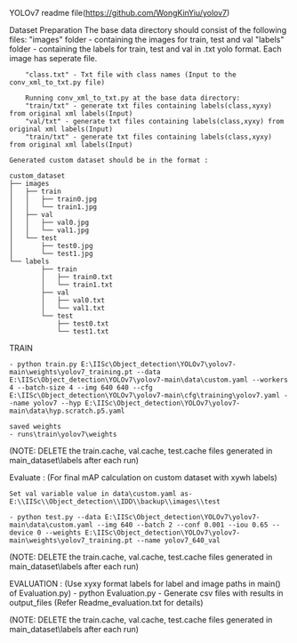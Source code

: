 YOLOv7 readme file(https://github.com/WongKinYiu/yolov7)

Dataset Preparation
	The base data directory should consist of the following files:
		"images" folder - containing the images for train, test and val
		"labels" folder - containing the labels for train, test and val in .txt 				                          yolo format. Each image has seperate file.  
		
		"class.txt" - Txt file with class names (Input to the conv_xml_to_txt.py file)

		Running conv_xml_to_txt.py at the base data directory:
		"train/txt" - generate txt files containing labels(class,xyxy) from original xml labels(Input)
		"val/txt" - generate txt files containing labels(class,xyxy) from original xml labels(Input)
		"train/txt" - generate txt files containing labels(class,xyxy) from original xml labels(Input)

	Generated custom dataset should be in the format :

	custom_dataset
	├── images
	│   ├── train
	│   │   ├── train0.jpg
	│   │   └── train1.jpg
	│   ├── val
	│   │   ├── val0.jpg
	│   │   └── val1.jpg
	│   └── test
	│       ├── test0.jpg
	│       └── test1.jpg
	└── labels
       	    ├── train
    	    │   ├── train0.txt
    	    │   └── train1.txt
    	    ├── val
    	    │   ├── val0.txt
    	    │   └── val1.txt
    	    └── test
        		├── test0.txt
        		└── test1.txt


TRAIN 

	- python train.py E:\IISc\Object_detection\YOLOv7\yolov7-main\weights\yolov7_training.pt --data E:\IISc\Object_detection\YOLOv7\yolov7-main\data\custom.yaml --workers 4 --batch-size 4 --img 640 640 --cfg E:\IISc\Object_detection\YOLOv7\yolov7-main\cfg\training\yolov7.yaml --name yolov7 --hyp E:\IISc\Object_detection\YOLOv7\yolov7-main\data\hyp.scratch.p5.yaml

	saved weights
	- runs\train\yolov7\weights

(NOTE: DELETE the train.cache, val.cache, test.cache files generated in main_dataset\labels after each run)


Evaluate :
	(For final mAP calculation on custom dataset with xywh labels)

	Set val variable value in data\custom.yaml as- 
	E:\\IISc\\Object_detection\\IDD\\backup\\images\\test	
 
	- python test.py --data E:\IISc\Object_detection\YOLOv7\yolov7-main\data\custom.yaml --img 640 --batch 2 --conf 0.001 --iou 0.65 --device 0 --weights E:\IISc\Object_detection\YOLOv7\yolov7-main\weights\yolov7_training.pt --name yolov7_640_val

(NOTE: DELETE the train.cache, val.cache, test.cache files generated in main_dataset\labels after each run)


EVALUATION :
	(Use xyxy format labels for label and image paths in main() of Evaluation.py) 
	- python Evaluation.py
		- Generate csv files with results in output_files
(Refer Readme_evaluation.txt for details)

(NOTE: DELETE the train.cache, val.cache, test.cache files generated in main_dataset\labels after each run)
